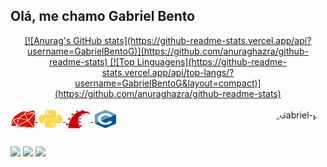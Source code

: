 ## Olá, me chamo Gabriel Bento
<div align="center">
  <a href="https://github.com/GabrielBentoG ">
  [![Anurag's GitHub stats](https://github-readme-stats.vercel.app/api?username=GabrielBentoG)](https://github.com/anuraghazra/github-readme-stats)
  [![Top Linguagens](https://github-readme-stats.vercel.app/api/top-langs/?username=GabrielBentoG&layout=compact)](https://github.com/anuraghazra/github-readme-stats)

</div>
<div style="display: inline_block"><br>
  <img align="center" alt="Gabriel-rb" height="30" width="40" src="https://raw.githubusercontent.com/devicons/devicon/master/icons/ruby/ruby-plain.svg">
  <img align="center" alt="Gabriel-Py" height="30" width="40" src="https://raw.githubusercontent.com/devicons/devicon/master/icons/python/python-plain.svg">
  <img align="center" alt="Gabriel-Rails" height="30" width="40" src="https://raw.githubusercontent.com/devicons/devicon/master/icons/rails/rails-plain.svg">
  <img align="center" alt="Gabriel-C" height="30" width="40" src="https://raw.githubusercontent.com/devicons/devicon/master/icons/c/c-original.svg">
  <img align="right" alt="Gabriel-pic" height="150" style="border-radius:50px;" src="https://i.pinimg.com/originals/7c/79/e6/7c79e62ad27fbf7815f56ddbdfb2ac01.jpg"/Publicacoes_Instagram_1_1.png?width=676&height=676">
</div>
  
  ##
 
<div> 
  <a href="https://instagram.com/offbento" target="_blank"><img src="https://img.shields.io/badge/-Instagram-%23E4405F?style=for-the-badge&logo=instagram&logoColor=white" target="_blank"></a>
  <a href = "mailto:gabrielbentog0@gmail.com"><img src="https://img.shields.io/badge/-Gmail-%23333?style=for-the-badge&logo=gmail&logoColor=white" target="_blank"></a>
  <a href="https://www.linkedin.com/in/-45875016a" target="_blank"><img src="https://img.shields.io/badge/-LinkedIn-%230077B5?style=for-the-badge&logo=linkedin&logoColor=white" target="_blank"></a>
 
 
 
</div>
